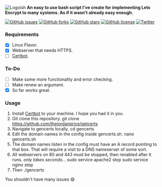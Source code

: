 ![Logoish](https://i.imgur.com/li8PoWR.png)
**An easy to use bash script I've create for implementing Lets Encrypt to many systems. As if it wasn't already easy enough.**


[![GitHub issues](https://img.shields.io/github/issues/thejordanprice/gencerts.sh.svg)](https://github.com/thejordanprice/gencerts.sh/issues)
[![GitHub forks](https://img.shields.io/github/forks/thejordanprice/gencerts.sh.svg)](https://github.com/thejordanprice/gencerts.sh/network)
[![GitHub stars](https://img.shields.io/github/stars/thejordanprice/gencerts.sh.svg)](https://github.com/thejordanprice/gencerts.sh/stargazers)
[![GitHub license](https://img.shields.io/github/license/thejordanprice/gencerts.sh.svg)](https://github.com/thejordanprice/banhammer/blob/master/LICENSE)
[![Twitter](https://img.shields.io/twitter/url/https/github.com/thejordanprice/gencerts.sh.svg?style=social)](https://twitter.com/intent/tweet?text=Wow:&url=https%3A%2F%2Fgithub.com%2Fthejordanprice%2Fgencerts.sh)


### Requirements

- [x] Linux Flavor.
- [x] Webserver that needs HTTPS.
- [ ] [Certbot](https://certbot.eff.org).

### To-Do

- [ ] Make some more functionality and error checking.
- [ ] Make renew an argument.
- [x] So far works great.

### Usage

1. Install [Certbot](https://certbot.eff.org) to your machine.
    I hope you had it in you.
2. Git clone this repository.
    git clone https://github.com/thejordanprice/getcerts
3. Navigate to gencerts locally.
    cd gencerts
4. Edit the domain names in the config inside gencerts.sh.
    nano gencerts.sh
5. The domain names listen in the config must have an A record pointing to that box.
    That will require a visit to a DNS nameserver of some sort.
6. All webservers on 80 and 443 must be stopped, then renabled after it runs. *only takes seconds...*
    sudo service apache2 stop
    sudo service nginx stop
7. Then
    ./gencerts

You shouldn't have many issues :smile:
